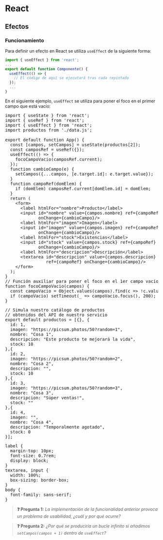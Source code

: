 # React
## Efectos
### Funcionamiento

Para definir un efecto en React se utiliza `useEffect` de la siguiente forma:

```js
import { useEffect } from 'react';
...
export default function Componente() {
  useEffect(() => {
    // El código de aquí se ejecutará tras cada repintado
  });
  ...
}
```

En el siguiente ejemplo, `useEffect` se utiliza para poner el foco en el primer campo que está vacío:

<div class="sandpack" data-height="350px" data-width="70"><pre data-file="App.js">
import { useState } from 'react';
import { useRef } from 'react';
import { useEffect } from 'react';
import productos from './data.js';
&nbsp;
export default function App() {
  const [campos, setCampos] = useState(productos[2]);
  const camposRef = useRef({});
  useEffect(() => {
    focoCampoVacio(camposRef.current);
  });
  function cambioCampo(e) {
    setCampos({...campos, [e.target.id]: e.target.value});
  }
  function campoRef(domElem) {
    if (domElem) camposRef.current[domElem.id] = domElem;
  }
  return (
    &lt;form>
      &lt;label htmlFor="nombre">Producto&lt;/label>
      &lt;input id="nombre" value={campos.nombre} ref={campoRef}
             onChange={cambioCampo}/>
      &lt;label htmlFor="imagen">Imagen&lt;/label>
      &lt;input id="imagen" value={campos.imagen} ref={campoRef}
             onChange={cambioCampo}/>
      &lt;label htmlFor="stock">Existencias&lt;/label>
      &lt;input id="stock" value={campos.stock} ref={campoRef}
             onChange={cambioCampo}/>
      &lt;label htmlFor="descripcion">Descripción&lt;/label>
      &lt;textarea id="descripcion" value={campos.descripcion} 
                ref={campoRef} onChange={cambioCampo}/>
    &lt;/form>
  );
}
// Función auxiliar para poner el foco en el 1er campo vacío
function focoCampoVacio(campos) {
  const campoVacio = Object.values(campos).find(c => !c.value);
  if (campoVacio) setTimeout(_ => campoVacio.focus(), 200);
}
</pre><pre data-file="data.js" data-hidden="true">
// Simula nuestro catálogo de productos
// obtenidos del API de nuestro servicio
export default productos = [{}, {
  id: 1,
  imagen: "https://picsum.photos/50?random=1",
  nombre: "Cosa 1",
  descripcion: "Este producto te mejorará la vida",
  stock: 10
},{
  id: 2,
  imagen: "https://picsum.photos/50?random=2",
  nombre: "Cosa 2",
  descripcion: "",
  stock: 10
},{
  id: 3,
  imagen: "https://picsum.photos/50?random=3",
  nombre: "Cosa 3",
  descripcion: "Súper ventas!",
  stock: ""
},{
  id: 4,
  imagen: "",
  nombre: "Cosa 4",
  descripcion: "Temporalmente agotado",
  stock: 0
}];
</pre><pre data-file="styles.css" data-hidden="true">
label {
  margin-top: 10px;
  font-size: 0.7rem;
  display: block;
}
textarea, input {
  width: 100%;
  box-sizing: border-box;
}
body {
  font-family: sans-serif;
}
</pre></div>

> **❓ Pregunta 1:** _La implementación de la funcionalidad anterior provoca un problema de usabilidad, ¿cuál y por qué ocurre?_

> **❓ Pregunta 2:** _¿Por qué se produciría un bucle infinito si añadimos `setCampos(campos + 1)` dentro de `useEffect`?_